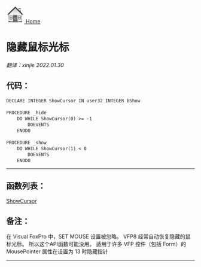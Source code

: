[<img src="../images/home.png"> Home ](https://github.com/VFPX/Win32API)  

# 隐藏鼠标光标

_翻译：xinjie  2022.01.30_

## 代码：
```foxpro  
DECLARE INTEGER ShowCursor IN user32 INTEGER bShow

PROCEDURE _hide
	DO WHILE ShowCursor(0) >= -1
		DOEVENTS
	ENDDO

PROCEDURE _show
	DO WHILE ShowCursor(1) < 0
		DOEVENTS
	ENDDO  
```  
***  


## 函数列表：
[ShowCursor](../libraries/user32/ShowCursor.md)  

## 备注：
在 Visual FoxPro 中，SET MOUSE 设置被忽略。 VFP8 经常自动恢复隐藏的鼠标光标。 所以这个API函数可能没用。 适用于许多 VFP 控件（包括 Form）的 MousePointer 属性在设置为 13 时隐藏指针
  
***  

